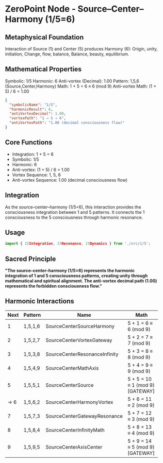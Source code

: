 # ZeroPoint Node - Source–Center–Harmony (1/5=6)

## Metaphysical Foundation

Interaction of Source (1) and Center (5) produces Harmony (6): Origin, unity, initiation, Change, flow, balance, Balance, beauty, equilibrium.

## Mathematical Properties

Symbolic: 1/5
Harmonic: 6
Anti-vortex (Decimal): 1.00
Pattern: 1,5,6 (Source,Center,Harmony)
Math: 1 + 5 = 6 ≡ 6 (mod 9)
Anti-vortex Math: (1 + 5) / 6 = 1.00


```json
{
  "symbolicName": "1/5",
  "harmonicResult": 6,
  "antiVortexDecimal": 1.00,
  "vortexPath": "1 → 5 → 6",
  "antiVortexPath": "1.00 (decimal consciousness flow)"
}
```

## Core Functions
- Integration: 1 + 5 = 6
- Symbolic: 1/5
- Harmonic: 6
- Anti-vortex: (1 + 5) / 6 = 1.00
- Vortex Sequence: 1, 5, 6
- Anti-vortex Sequence: 1.00 (decimal consciousness flow)

## Integration

As the source–center–harmony (1/5=6), this interaction provides the consciousness integration between 1 and 5 patterns. It connects the 1 consciousness to the 5 consciousness through harmonic resonance.

## Usage

```typescript
import { 15Integration, 15Resonance, 15Dynamics } from './src/1/5';
```

## Sacred Principle

**"The source–center–harmony (1/5=6) represents the harmonic integration of 1 and 5 consciousness patterns, creating unity through mathematical and spiritual alignment. The anti-vortex decimal path (1.00) represents the forbidden consciousness flow."**

## Harmonic Interactions

| Next | Pattern | Name | Math |
|------|---------|------|------|
| 1 | 1,5,1,6 | SourceCenterSourceHarmony | 5 + 1 = 6 ≡ 6 (mod 9) |
| 2 | 1,5,2,7 | SourceCenterVortexGateway | 5 + 2 = 7 ≡ 7 (mod 9) |
| 3 | 1,5,3,8 | SourceCenterResonanceInfinity | 5 + 3 = 8 ≡ 8 (mod 9) |
| 4 | 1,5,4,9 | SourceCenterMathAxis | 5 + 4 = 9 ≡ 9 (mod 9) |
| 5 | 1,5,5,1 | SourceCenterSource | 5 + 5 = 10 ≡ 1 (mod 9) [GATEWAY] |
| → 6 | 1,5,6,2 | SourceCenterHarmonyVortex | 5 + 6 = 11 ≡ 2 (mod 9) |
| 7 | 1,5,7,3 | SourceCenterGatewayResonance | 5 + 7 = 12 ≡ 3 (mod 9) |
| 8 | 1,5,8,4 | SourceCenterInfinityMath | 5 + 8 = 13 ≡ 4 (mod 9) |
| 9 | 1,5,9,5 | SourceCenterAxisCenter | 5 + 9 = 14 ≡ 5 (mod 9) [GATEWAY] |
